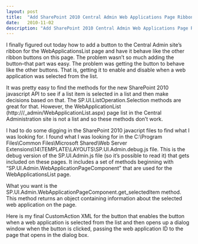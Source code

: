 ```yaml
---
layout: post
title:  "Add SharePoint 2010 Central Admin Web Applications Page Ribbon Button"
date:   2010-11-02
description: "Add SharePoint 2010 Central Admin Web Applications Page Ribbon Button"
---
```

I finally figured out today how to add a button to the Central Admin site’s ribbon for the WebApplicationsList page and have it behave like the other ribbon buttons on this page. The problem wasn’t so much adding the button–that part was easy. The problem was getting the button to behave like the other buttons. That is, getting it to enable and disable when a web application was selected from the list.

It was pretty easy to find the methods for the new SharePoint 2010 javascript API to see if a list item is selected in a list and then make decisions based on that. The SP.UI.ListOperation.Selection methods are great for that. However, the WebApplicationList (http:///_admin/WebApplicationList.aspx) page list in the Central Administration site is not a list and so these methods don’t work.

I had to do some digging in the SharePoint 2010 javacript files to find what I was looking for. I found what I was looking for in the C:\Program Files\Common Files\Microsoft Shared\Web Server Extensions\14\TEMPLATE\LAYOUTS\SP.UI.Admin.debug.js file. This is the debug version of the SP.UI.Admin.js file (so it’s possible to read it) that gets included on these pages. It includes a set of methods beginning with “SP.UI.Admin.WebApplicationPageComponent” that are used for the WebApplicationsList page.

What you want is the SP.UI.Admin.WebApplicationPageComponent.get_selectedItem method. This method returns an object containing information about the selected web application on the page.

Here is my final CustomAction XML for the button that enables the button when a web application is selected from the list and then opens up a dialog window when the button is clicked, passing the web application ID to the page that opens in the dialog box.